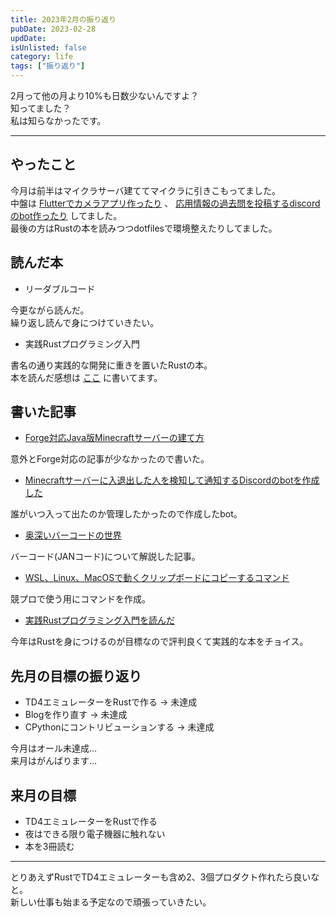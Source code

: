 ```yaml
---
title: 2023年2月の振り返り
pubDate: 2023-02-28
updDate: 
isUnlisted: false
category: life
tags: ["振り返り"]
---
```


2月って他の月より10%も日数少ないんですよ？  
知ってました？  
私は知らなかったです。  

---

## やったこと

今月は前半はマイクラサーバ建ててマイクラに引きこもってました。  
中盤は
[Flutterでカメラアプリ作ったり](https://github.com/yashikota/tiny_camera)
、
[応用情報の過去問を投稿するdiscordのbot作ったり](https://github.com/yashikota/ap-bot)
してました。  
最後の方はRustの本を読みつつdotfilesで環境整えたりしてました。  

## 読んだ本

- リーダブルコード

今更ながら読んだ。  
繰り返し読んで身につけていきたい。  

- 実践Rustプログラミング入門

書名の通り実践的な開発に重きを置いたRustの本。  
本を読んだ感想は
[ここ](https://yashikota.com/blog/rust-book)
に書いてます。  

## 書いた記事

- [Forge対応Java版Minecraftサーバーの建て方](https://yashikota.com/blog/minecraft-server)

意外とForge対応の記事が少なかったので書いた。  

- [Minecraftサーバーに入退出した人を検知して通知するDiscordのbotを作成した](https://yashikota.com/blog/minecraft-bot)

誰がいつ入って出たのか管理したかったので作成したbot。  

- [奥深いバーコードの世界](https://zenn.dev/yashikota/articles/3d1f38a5972a5b)

バーコード(JANコード)について解説した記事。  

- [WSL、Linux、MacOSで動くクリップボードにコピーするコマンド](https://zenn.dev/yashikota/articles/77e3abd6230efa)

競プロで使う用にコマンドを作成。  

- [実践Rustプログラミング入門を読んだ](https://yashikota.com/blog/rust-book)

今年はRustを身につけるのが目標なので評判良くて実践的な本をチョイス。  

## 先月の目標の振り返り

- TD4エミュレーターをRustで作る → 未達成
- Blogを作り直す → 未達成
- CPythonにコントリビューションする → 未達成

今月はオール未達成…  
来月はがんばります…  

## 来月の目標

- TD4エミュレーターをRustで作る
- 夜はできる限り電子機器に触れない
- 本を3冊読む

---

とりあえずRustでTD4エミュレーターも含め2、3個プロダクト作れたら良いなと。  
新しい仕事も始まる予定なので頑張っていきたい。  
